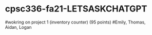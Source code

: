 # cpsc336-fa21-LETSASKCHATGPT
#wokring on project 1 (inventory counter) (95 points)
#Emily, Thomas, Aidan, Logan
#

